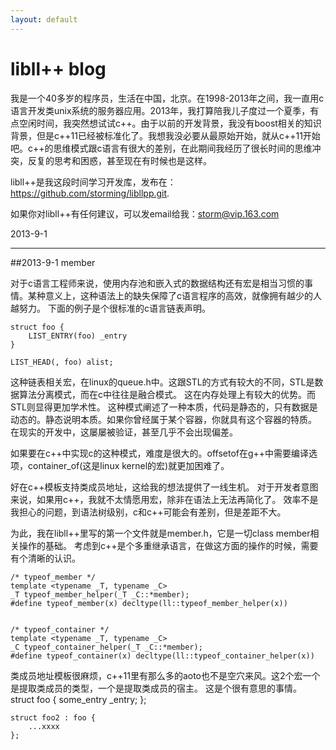 ```yaml
---
layout: default
---
```


# libll++ blog

我是一个40多岁的程序员，生活在中国，北京。在1998-2013年之间，我一直用c语言开发类unix系统的服务器应用。2013年，我打算陪我儿子度过一个夏季，有点空闲时间，我突然想试试c++。由于以前的开发背景，我没有boost相关的知识背景，但是c++11已经被标准化了。我想我没必要从最原始开始，就从c++11开始吧。c++的思维模式跟c语言有很大的差别，在此期间我经历了很长时间的思维冲突，反复的思考和困惑，甚至现在有时候也是这样。

libll++是我这段时间学习开发库，发布在：https://github.com/storming/libllpp.git.

如果你对libll++有任何建议，可以发email给我：storm@vip.163.com

2013-9-1
<hr>  
##2013-9-1 member

对于c语言工程师来说，使用内存池和嵌入式的数据结构还有宏是相当习惯的事情。某种意义上，这种语法上的缺失保障了c语言程序的高效，就像拥有越少的人越努力。
下面的例子是个很标准的c语言链表声明。

	struct foo {
		LIST_ENTRY(foo) _entry
	}
	
	LIST_HEAD(, foo) alist;

这种链表相关宏，在linux的queue.h中。这跟STL的方式有较大的不同，STL是数据算法分离模式，而在c中往往是融合模式。
这在内存处理上有较大的优势。而STL则显得更加学术性。
这种模式阐述了一种本质，代码是静态的，只有数据是动态的。静态说明本质。如果你曾经属于某个容器，你就具有这个容器的特质。
在现实的开发中，这屡屡被验证，甚至几乎不会出现偏差。

如果要在c++中实现c的这种模式，难度是很大的。offsetof在g++中需要编译选项，container_of(这是linux kernel的宏)就更加困难了。

好在c++模板支持类成员地址，这给我的想法提供了一线生机。
对于开发者意图来说，如果用c++，我就不太情愿用宏，除非在语法上无法再简化了。
效率不是我担心的问题，到语法树级别，c和c++可能会有差别，但是差距不大。

为此，我在libll++里写的第一个文件就是member.h，它是一切class member相关操作的基础。
考虑到c++是个多重继承语言，在做这方面的操作的时候，需要有个清晰的认识。

	/* typeof_member */
	template <typename _T, typename _C>
	_T typeof_member_helper(_T _C::*member);
	#define typeof_member(x) decltype(ll::typeof_member_helper(x))


	/* typeof_container */
	template <typename _T, typename _C>
	_C typeof_container_helper(_T _C::*member);
	#define typeof_container(x) decltype(ll::typeof_container_helper(x))

类成员地址模板很麻烦，c++11里有那么多的aoto也不是空穴来风。这2个宏一个是提取类成员的类型，一个是提取类成员的宿主。
这是个很有意思的事情。
	struct foo {
		some_entry _entry;
	};

	struct foo2 : foo {
		...xxxx
	};


